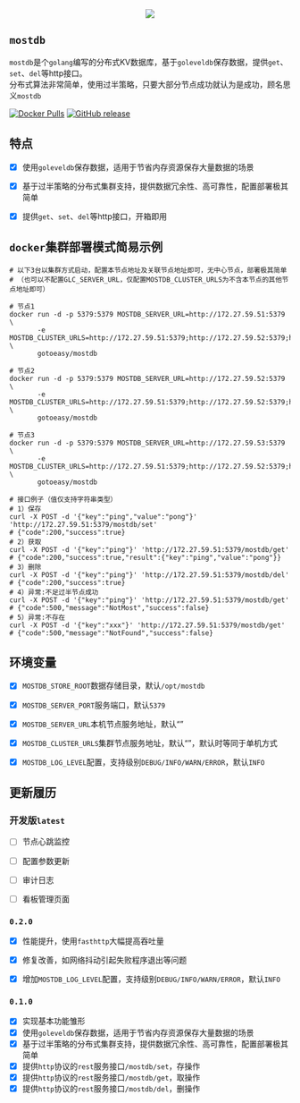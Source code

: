 <div align=center>
<img src="https://gotoeasy.github.io/screenshots/mostdb/mostdb.png"/>
</div>


## `mostdb`

`mostdb`是个`golang`编写的分布式KV数据库，基于`goleveldb`保存数据，提供`get`、`set`、`del`等http接口。<br>
分布式算法非常简单，使用过半策略，只要大部分节点成功就认为是成功，顾名思义`mostdb`
<br>

[![Docker Pulls](https://img.shields.io/docker/pulls/gotoeasy/mostdb)](https://hub.docker.com/r/gotoeasy/mostdb)
[![GitHub release](https://img.shields.io/github/release/gotoeasy/mostdb.svg)](https://github.com/gotoeasy/mostdb/releases/latest)
<br>


## 特点
- [x] 使用`goleveldb`保存数据，适用于节省内存资源保存大量数据的场景
- [x] 基于过半策略的分布式集群支持，提供数据冗余性、高可靠性，配置部署极其简单
- [x] 提供`get`、`set`、`del`等http接口，开箱即用


## `docker`集群部署模式简易示例
```shell
# 以下3台以集群方式启动，配置本节点地址及关联节点地址即可，无中心节点，部署极其简单
# （也可以不配置GLC_SERVER_URL，仅配置MOSTDB_CLUSTER_URLS为不含本节点的其他节点地址即可）

# 节点1
docker run -d -p 5379:5379 MOSTDB_SERVER_URL=http://172.27.59.51:5379 \
       -e MOSTDB_CLUSTER_URLS=http://172.27.59.51:5379;http://172.27.59.52:5379;http://172.27.59.53:5379 \
       gotoeasy/mostdb

# 节点2
docker run -d -p 5379:5379 MOSTDB_SERVER_URL=http://172.27.59.52:5379 \
       -e MOSTDB_CLUSTER_URLS=http://172.27.59.51:5379;http://172.27.59.52:5379;http://172.27.59.53:5379 \
       gotoeasy/mostdb

# 节点3
docker run -d -p 5379:5379 MOSTDB_SERVER_URL=http://172.27.59.53:5379 \
       -e MOSTDB_CLUSTER_URLS=http://172.27.59.51:5379;http://172.27.59.52:5379;http://172.27.59.53:5379 \
       gotoeasy/mostdb
```

```shell
# 接口例子（值仅支持字符串类型）
# 1）保存
curl -X POST -d '{"key":"ping","value":"pong"}' 'http://172.27.59.51:5379/mostdb/set'
# {"code":200,"success":true}
# 2）获取
curl -X POST -d '{"key":"ping"}' 'http://172.27.59.51:5379/mostdb/get'
# {"code":200,"success":true,"result":{"key":"ping","value":"pong"}}
# 3）删除
curl -X POST -d '{"key":"ping"}' 'http://172.27.59.51:5379/mostdb/del'
# {"code":200,"success":true}
# 4）异常:不足过半节点成功
curl -X POST -d '{"key":"ping"}' 'http://172.27.59.51:5379/mostdb/get'
# {"code":500,"message":"NotMost","success":false}
# 5）异常:不存在
curl -X POST -d '{"key":"xxx"}' 'http://172.27.59.51:5379/mostdb/get'
# {"code":500,"message":"NotFound","success":false}
```


## 环境变量
- [x] `MOSTDB_STORE_ROOT`数据存储目录，默认`/opt/mostdb`
- [x] `MOSTDB_SERVER_PORT`服务端口，默认`5379`
- [x] `MOSTDB_SERVER_URL`本机节点服务地址，默认“”
- [x] `MOSTDB_CLUSTER_URLS`集群节点服务地址，默认“”，默认时等同于单机方式
- [x] `MOSTDB_LOG_LEVEL`配置，支持级别`DEBUG/INFO/WARN/ERROR`，默认`INFO`


## 更新履历

### 开发版`latest`

- [ ] 节点心跳监控
- [ ] 配置参数更新
- [ ] 审计日志
- [ ] 看板管理页面


### `0.2.0`

- [x] 性能提升，使用`fasthttp`大幅提高吞吐量
- [x] 修复改善，如网络抖动引起失败程序退出等问题
- [x] 增加`MOSTDB_LOG_LEVEL`配置，支持级别`DEBUG/INFO/WARN/ERROR`，默认`INFO`


### `0.1.0`

- [x] 实现基本功能雏形
- [x] 使用`goleveldb`保存数据，适用于节省内存资源保存大量数据的场景
- [x] 基于过半策略的分布式集群支持，提供数据冗余性、高可靠性，配置部署极其简单
- [x] 提供`http`协议的`rest`服务接口`/mostdb/set`，存操作
- [x] 提供`http`协议的`rest`服务接口`/mostdb/get`，取操作
- [x] 提供`http`协议的`rest`服务接口`/mostdb/del`，删操作
